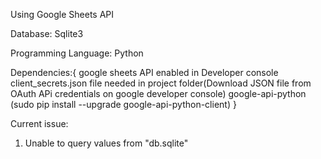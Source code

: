 Using Google Sheets API

Database: Sqlite3 

Programming Language: Python 

Dependencies:{
    google sheets API enabled in Developer console
    client_secrets.json file needed in project folder(Download JSON file from OAuth APi credentials on google developer 
    console)
    google-api-python (sudo pip install --upgrade google-api-python-client)
}

Current issue:
1. Unable to query values from "db.sqlite"



